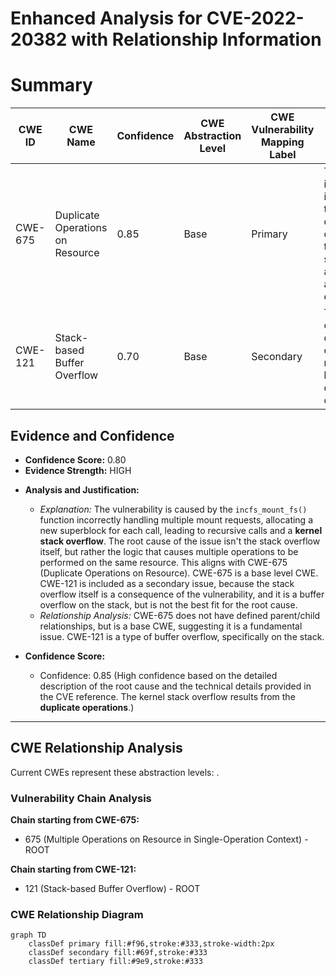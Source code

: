 # Enhanced Analysis for CVE-2022-20382 with Relationship Information

# Summary
| CWE ID | CWE Name | Confidence | CWE Abstraction Level | CWE Vulnerability Mapping Label | CWE-Vulnerability Mapping Notes |
|---|---|---|---|---|---|
| CWE-675 | Duplicate Operations on Resource | 0.85 | Base | Primary | The root cause is an incorrect implementation that leads to duplicate operations on the superblock, and ultimately a stack overflow. |
| CWE-121 | Stack-based Buffer Overflow | 0.70 | Base | Secondary | The stack overflow is a consequence of the recursive calls, but not the direct root cause. |

## Evidence and Confidence

*   **Confidence Score:** 0.80
*   **Evidence Strength:** HIGH

- **Analysis and Justification:**
  - *Explanation:* The vulnerability is caused by the `incfs_mount_fs()` function incorrectly handling multiple mount requests, allocating a new superblock for each call, leading to recursive calls and a **kernel stack overflow**. The root cause of the issue isn't the stack overflow itself, but rather the logic that causes multiple operations to be performed on the same resource. This aligns with CWE-675 (Duplicate Operations on Resource). CWE-675 is a base level CWE. CWE-121 is included as a secondary issue, because the stack overflow itself is a consequence of the vulnerability, and it is a buffer overflow on the stack, but is not the best fit for the root cause.
  - *Relationship Analysis:* CWE-675 does not have defined parent/child relationships, but is a base CWE, suggesting it is a fundamental issue. CWE-121 is a type of buffer overflow, specifically on the stack.

- **Confidence Score:**
  - Confidence: 0.85 (High confidence based on the detailed description of the root cause and the technical details provided in the CVE reference. The kernel stack overflow results from the **duplicate operations**.)

---


## CWE Relationship Analysis

Current CWEs represent these abstraction levels: .


### Vulnerability Chain Analysis

**Chain starting from CWE-675:**
- 675 (Multiple Operations on Resource in Single-Operation Context) - ROOT


**Chain starting from CWE-121:**
- 121 (Stack-based Buffer Overflow) - ROOT



### CWE Relationship Diagram

```mermaid
graph TD
    classDef primary fill:#f96,stroke:#333,stroke-width:2px
    classDef secondary fill:#69f,stroke:#333
    classDef tertiary fill:#9e9,stroke:#333
```

